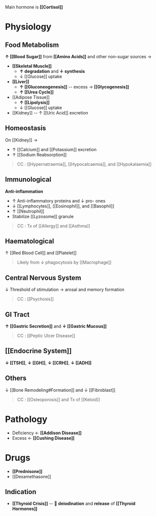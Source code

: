 Main hormone is **[[Cortisol]]**

# Physiology
## Food Metabolism
**↑ [[Blood Sugar]]** from **[[Amino Acids]]** and other non-sugar sources →
- **[[Skeletal Muscle]]**
	- **↑ degradation** and **↓ synthesis**
	- ↓ [[Glucose]] uptake
- **[[Liver]]**
	- **↑ [[Gluconeogenesis]]** -- excess → **[[Glycogenesis]]**
	- **↑ [[Urea Cycle]]** 
- [[Adipose Tissue]]
	- **↑ [[Lipolysis]]**
	- ↓ [[Glucose]] uptake
- [[Kidney]] -- ↑ [[Uric Acid]] excretion

## Homeostasis
On [[Kidney]] →
- ↑ [[Calcium]] and [[Potassium]] excretion
- ↑ [[Sodium Reabsorption]] 

> CC : [[Hypernatraemia]], [[Hypocalcaemia]], and [[Hypokalaemia]]

## Immunological
**Anti-inflammation**
- ↑ Anti-inflammatory proteins and ↓ pro- ones
- ↓ [[Lymphocytes]], [[Eosinophil]], and [[Basophil]]
- ↑ [[Neutrophil]]
- Stabilize [[Lyzosome]] granule

> CC : Tx of [[Allergy]] and [[Asthma]]

## Haematological
↑ [[Red Blood Cell]] and [[Platelet]]
> Likely from ↓ phagocytosis by [[Macrophage]]

## Central Nervous System
↓ Threshold of stimulation → arosal and memory formation
> CC : [[Psychosis]]

## GI Tract
**↑ [[Gastric Secretion]]** and **↓ [[Gastric Mucous]]**
> CC : [[Peptic Ulcer Disease]]

## [[Endocrine System]]
**↓ [[TSH]]**, **↓ [[GH]]**, **↓ [[CRH]]**, **↓ [[ADH]]**

## Others
↓ [[Bone Remodeling#Formation]] and ↓ [[Fibroblast]]

> CC : [[Osteoporosis]] and Tx of [[Keloid]]

# Pathology
- Deficiency ← **[[Addison Disease]]**
- Excess ← **[[Cushing Disease]]**

# Drugs
- **[[Prednisone]]**
- [[Dexamethasone]]

## Indication
- **[[Thyroid Crisis]]** --  **deiodination** and **release** of **[[Thyroid Hormones]]**